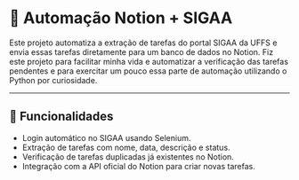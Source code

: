 # 🧠 Automação Notion + SIGAA

Este projeto automatiza a extração de tarefas do portal SIGAA da UFFS e envia essas tarefas diretamente para um banco de dados no Notion.
Fiz este projeto para facilitar minha vida e automatizar a verificação das tarefas pendentes e para exercitar um pouco essa parte de automação utilizando o Python por curiosidade.

---

## 🚀 Funcionalidades

- Login automático no SIGAA usando Selenium.
- Extração de tarefas com nome, data, descrição e status.
- Verificação de tarefas duplicadas já existentes no Notion.
- Integração com a API oficial do Notion para criar novas tarefas.